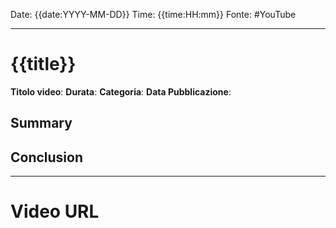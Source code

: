 Date: {{date:YYYY-MM-DD}}
Time: {{time:HH:mm}}
Fonte: #YouTube 

---
# {{title}}
**Titolo video**:
**Durata**:
**Categoria**: 
**Data Pubblicazione**:

## Summary


## Conclusion




---
# Video URL
